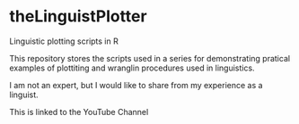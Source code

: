 # theLinguistPlotter
Linguistic plotting scripts in R

This repository stores the scripts used in a series for demonstrating pratical examples of plottiting and wranglin procedures used in linguistics.

I am not an expert, but I would like to share from my experience as a linguist.

This is linked to the YouTube Channel 
